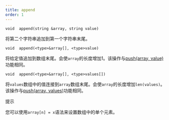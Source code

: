 ```yaml
---
title: append
order: 1
---
```

`void  append(string &array, string value)`

将第二个字符串追加到第一个字符串末尾。

`void  append(<type>&array[], <type>value)`

将给定值追加到数组末尾。会使`array`的长度增加1。该操作与[push(array, value)](/zh-cn/houdini-vex/arrays/push "向数组添加元素")功能相同。

`void  append(<type>&array[], <type>values[])`

将`values`数组中的值连接到`array`数组末尾。会使`array`的长度增加`len(values)`。该操作与[push(array, values)](/zh-cn/houdini-vex/arrays/push "向数组添加元素")功能相同。

提示

您可以使用`array[n] = x`语法来设置数组中的单个元素。
